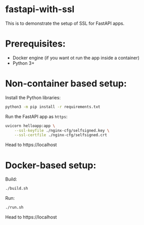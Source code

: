 # fastapi-with-ssl

This is to demonstrate the setup of SSL for FastAPI apps.

# Prerequisites:

- Docker engine (if you want ot run the app inside a container)
- Python 3+

# Non-container based setup:

Install the Python libraries:

```bash
python3 -m pip install -r requirements.txt
```

Run the FastAPI app as `https`:

```bash
uvicorn helloapp:app \
    --ssl-keyfile ./nginx-cfg/selfsigned.key \
    --ssl-certfile ./nginx-cfg/selfsigned.crt
```
Head to https://localhost


# Docker-based setup:

Build:

```bash
./build.sh
```

Run:

```bash
./run.sh
```

Head to https://localhost
